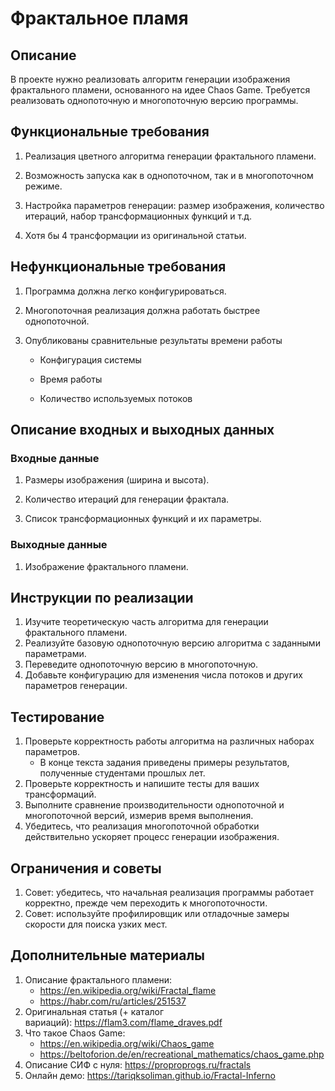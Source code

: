 # Фрактальное пламя

## Описание
В проекте нужно реализовать алгоритм генерации изображения фрактального пламени, основанного на идее Chaos Game. Требуется реализовать однопоточную и многопоточную версию программы.

## Функциональные требования
1. Реализация цветного алгоритма генерации фрактального пламени.

2. Возможность запуска как в однопоточном, так и в многопоточном режиме.

3. Настройка параметров генерации: размер изображения, количество итераций, набор трансформационных функций и т.д.

4. Хотя бы 4 трансформации из оригинальной статьи.

## Нефункциональные требования
1. Программа должна легко конфигурироваться.

2. Многопоточная реализация должна работать быстрее однопоточной.

3. Опубликованы сравнительные результаты времени работы

    - Конфигурация системы

    - Время работы

    - Количество используемых потоков

## Описание входных и выходных данных
### Входные данные
1. Размеры изображения (ширина и высота).

2. Количество итераций для генерации фрактала.

3. Список трансформационных функций и их параметры.

### Выходные данные
1. Изображение фрактального пламени.

## Инструкции по реализации
1. Изучите теоретическую часть алгоритма для генерации фрактального пламени.
2. Реализуйте базовую однопоточную версию алгоритма с заданными параметрами.
3. Переведите однопоточную версию в многопоточную.
4. Добавьте конфигурацию для изменения числа потоков и других параметров генерации.

## Тестирование
1. Проверьте корректность работы алгоритма на различных наборах параметров.
    - В конце текста задания приведены примеры результатов, полученные студентами прошлых лет.
2. Проверьте корректность и напишите тесты для ваших трансформаций.
3. Выполните сравнение производительности однопоточной и многопоточной версий, измерив время выполнения.
4. Убедитесь, что реализация многопоточной обработки действительно ускоряет процесс генерации изображения.

## Ограничения и советы
1. Совет: убедитесь, что начальная реализация программы работает корректно, прежде чем переходить к многопоточности.
2. Совет: используйте профилировщик или отладочные замеры скорости для поиска узких мест.

## Дополнительные материалы
1. Описание фрактального пламени:
    - https://en.wikipedia.org/wiki/Fractal_flame
    - https://habr.com/ru/articles/251537
2. Оригинальная статья (+ каталог вариаций): https://flam3.com/flame_draves.pdf
3. Что такое Chaos Game:
    - https://en.wikipedia.org/wiki/Chaos_game
    - https://beltoforion.de/en/recreational_mathematics/chaos_game.php
4. Описание СИФ с нуля: https://proproprogs.ru/fractals
5. Онлайн демо: https://tariqksoliman.github.io/Fractal-Inferno
